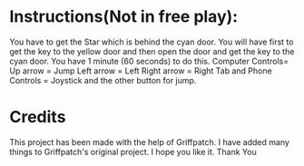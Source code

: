 
# Instructions(Not in free play):<br>
You have to get the Star which is behind the cyan door.
You will have first to get the key to the yellow door and then open the door and get the key to the cyan door. You have 1 minute (60 seconds) to do this.
Computer Controls=
Up arrow = Jump
Left arrow = Left
Right arrow = Right
Tab and Phone Controls = Joystick and the other button for jump.

# Credits
This project has been made with the help of Griffpatch.
I have added many things to Griffpatch's original project.
I hope you like it. Thank You
